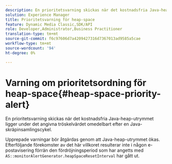 ```yaml
---
description: En prioritetsvarning skickas när det kostnadsfria Java-heap-utrymmet ligger under det angivna tröskelvärdet omedelbart efter en Java-skräpinsamlingscykel.
solution: Experience Manager
title: Prioritetsvarning för heap-space
feature: Dynamic Media Classic,SDK/API
role: Developer,Administrator,Business Practitioner
translation-type: tm+mt
source-git-commit: f6c97606d7a4209427316d7367013ad9585a5cae
workflow-type: tm+mt
source-wordcount: '94'
ht-degree: 0%

---
```



# Varning om prioritetsordning för heap-space{#heap-space-priority-alert}

En prioritetsvarning skickas när det kostnadsfria Java-heap-utrymmet ligger under det angivna tröskelvärdet omedelbart efter en Java-skräpinsamlingscykel.

Upprepade varningar bör åtgärdas genom att Java-heap-utrymmet ökas. Efterföljande förekomster av det här villkoret resulterar inte i någon e-postavisering förrän den fördröjningsperiod som har angetts med `AS::monitorAlertGenerator.heapSpaceResetInterval` har gått ut.
